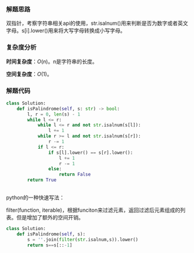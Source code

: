 ### 解题思路
双指针，考察字符串相关api的使用，str.isalnum()用来判断是否为数字或者英文字母。s[i].lower()用来将大写字母转换成小写字母。

### 复杂度分析
**时间复杂度**：$O(n)$。n是字符串的长度。

**空间复杂度**：$O(1)$。
### 解题代码
```python
class Solution:
    def isPalindrome(self, s: str) -> bool:
        l, r = 0, len(s) - 1
        while l <= r:
            while l <= r and not str.isalnum(s[l]):
                l += 1
            while r >= l and not str.isalnum(s[r]):
                r -= 1
            if l <= r:
                if s[l].lower() == s[r].lower():
                    l += 1
                    r -= 1
                else:
                    return False
        return True
             
```
python的一种快速写法：

filter(function, iterable)，根据funciton来过滤元素，返回过滤后元素组成的列表。但是增加了额外的空间开销。

```python
class Solution:
    def isPalindrome(self, s):
		s = ''.join(filter(str.isalnum,s)).lower()
        return s==s[::-1]
```